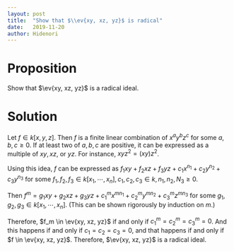 ```yaml
---
layout: post
title:  "Show that $\\ev{xy, xz, yz}$ is radical"
date:   2019-11-20
author: Hidenori
---
```


# Proposition
Show that $\ev{xy, xz, yz}$ is a radical ideal.

# Solution
Let $f \in k[x, y, z]$.
Then $f$ is a finite linear combination of $x^ay^bz^c$ for some $a, b, c \geq 0$.
If at least two of $a, b, c$ are positive, it can be expressed as a multiple of $xy, xz$, or $yz$.
For instance, $xyz^2 = (xy)z^2$.

Using this idea, $f$ can be expressed as $f_1xy + f_2xz + f_3yz + c_1x^{n_1} + c_2y^{n_2} + c_3y^{n_3}$ for some $f_1, f_2, f_3 \in k[x_1, \cdots, x_n], c_1, c_2, c_3 \in k, n_1, n_2, N_3 \geq 0$.

Then $f^m = g_1xy + g_2xz + g_3yz + c_1^mx^{mn_1} + c_2^my^{mn_2} + c_3^mz^{mn_3}$ for some $g_1, g_2, g_3 \in k[x_1, \cdots, x_n]$.
(This can be shown rigorously by induction on $m$.)

Therefore, $f_m \in \ev{xy, xz, yz}$ if and only if $c_1^m = c_2^m = c_3^m = 0$.
And this happens if and only if $c_1 = c_2 = c_3 = 0$, and that happens if and only if $f \in \ev{xy, xz, yz}$.
Therefore, $\ev{xy, xz, yz}$ is a radical ideal.
